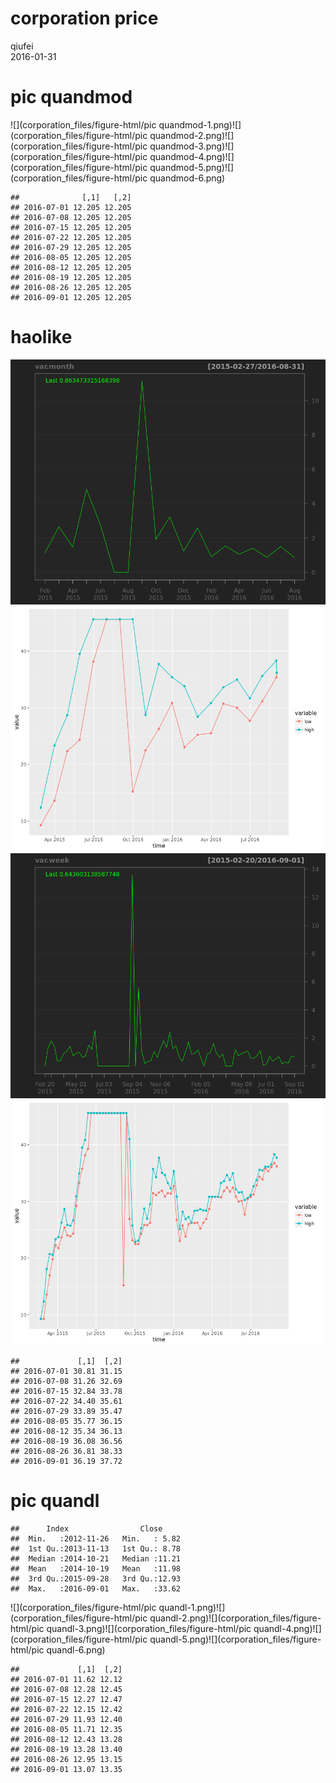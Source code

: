 # corporation price
qiufei  
2016-01-31  

<!-- # load needed packages -->




# pic quandmod

![](corporation_files/figure-html/pic quandmod-1.png)<!-- -->![](corporation_files/figure-html/pic quandmod-2.png)<!-- -->![](corporation_files/figure-html/pic quandmod-3.png)<!-- -->![](corporation_files/figure-html/pic quandmod-4.png)<!-- -->![](corporation_files/figure-html/pic quandmod-5.png)<!-- -->![](corporation_files/figure-html/pic quandmod-6.png)<!-- -->

```
##              [,1]   [,2]
## 2016-07-01 12.205 12.205
## 2016-07-08 12.205 12.205
## 2016-07-15 12.205 12.205
## 2016-07-22 12.205 12.205
## 2016-07-29 12.205 12.205
## 2016-08-05 12.205 12.205
## 2016-08-12 12.205 12.205
## 2016-08-19 12.205 12.205
## 2016-08-26 12.205 12.205
## 2016-09-01 12.205 12.205
```

# haolike

![](corporation_files/figure-html/unnamed-chunk-1-1.png)<!-- -->![](corporation_files/figure-html/unnamed-chunk-1-2.png)<!-- -->![](corporation_files/figure-html/unnamed-chunk-1-3.png)<!-- -->![](corporation_files/figure-html/unnamed-chunk-1-4.png)<!-- -->

```
##             [,1]  [,2]
## 2016-07-01 30.81 31.15
## 2016-07-08 31.26 32.69
## 2016-07-15 32.84 33.78
## 2016-07-22 34.40 35.61
## 2016-07-29 33.89 35.47
## 2016-08-05 35.77 36.15
## 2016-08-12 35.34 36.13
## 2016-08-19 36.08 36.56
## 2016-08-26 36.81 38.33
## 2016-09-01 36.19 37.72
```



# pic quandl


```
##      Index                Close      
##  Min.   :2012-11-26   Min.   : 5.82  
##  1st Qu.:2013-11-13   1st Qu.: 8.78  
##  Median :2014-10-21   Median :11.21  
##  Mean   :2014-10-19   Mean   :11.98  
##  3rd Qu.:2015-09-28   3rd Qu.:12.93  
##  Max.   :2016-09-01   Max.   :33.62
```

![](corporation_files/figure-html/pic quandl-1.png)<!-- -->![](corporation_files/figure-html/pic quandl-2.png)<!-- -->![](corporation_files/figure-html/pic quandl-3.png)<!-- -->![](corporation_files/figure-html/pic quandl-4.png)<!-- -->![](corporation_files/figure-html/pic quandl-5.png)<!-- -->![](corporation_files/figure-html/pic quandl-6.png)<!-- -->

```
##             [,1]  [,2]
## 2016-07-01 11.62 12.12
## 2016-07-08 12.28 12.45
## 2016-07-15 12.27 12.47
## 2016-07-22 12.15 12.42
## 2016-07-29 11.93 12.40
## 2016-08-05 11.71 12.35
## 2016-08-12 12.43 13.28
## 2016-08-19 13.28 13.40
## 2016-08-26 12.95 13.15
## 2016-09-01 13.07 13.35
```


